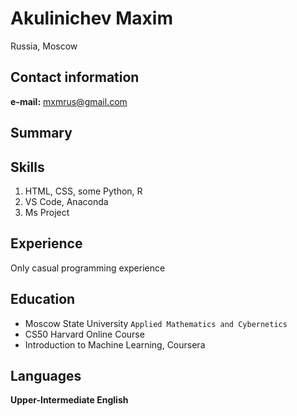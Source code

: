 ﻿
# Akulinichev Maxim
Russia, Moscow
## Contact information

**e-mail:** mxmrus@gmail.com


## Summary



## Skills

1. HTML, CSS, some Python, R
1. VS Code, Anaconda
1. Ms Project

## Experience

Only casual programming experience

## Education
 
 - Moscow State University
 `Applied Mathematics and Cybernetics`
 - CS50 Harvard Online Course
 - Introduction to Machine Learning, Coursera


## Languages

**Upper-Intermediate English**






